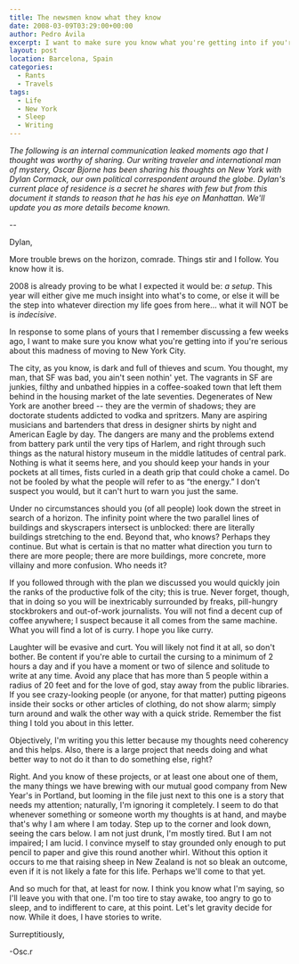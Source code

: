 ```yaml
---
title: The newsmen know what they know
date: 2008-03-09T03:29:00+00:00
author: Pedro Ávila
excerpt: I want to make sure you know what you're getting into if you're serious about this madness of moving to New York City.
layout: post
location: Barcelona, Spain
categories:
  - Rants
  - Travels
tags:
  - Life
  - New York
  - Sleep
  - Writing
---
```

_The following is an internal communication leaked moments ago that I thought was worthy of sharing. Our writing traveler and international man of mystery, Oscar Bjorne has been sharing his thoughts on New York with Dylan Cormack, our own political correspondent around the globe. Dylan's current place of residence is a secret he shares with few but from this document it stands to reason that he has his eye on Manhattan. We'll update you as more details become known._

--

Dylan,

More trouble brews on the horizon, comrade. Things stir and I follow. You know how it is.

2008 is already proving to be what I expected it would be: _a setup_. This year will either give me much insight into what's to come, or else it will be the step into whatever direction my life goes from here... what it will NOT be is _indecisive_.

In response to some plans of yours that I remember discussing a few weeks ago, I want to make sure you know what you're getting into if you're serious about this madness of moving to New York City.

The city, as you know, is dark and full of thieves and scum. You thought, my man, that SF was bad, you ain't seen nothin' yet. The vagrants in SF are junkies, filthy and unbathed hippies in a coffee-soaked town that left them behind in the housing market of the late seventies. Degenerates of New York are another breed -- they are the vermin of shadows; they are doctorate students addicted to vodka and spritzers. Many are aspiring musicians and bartenders that dress in designer shirts by night and American Eagle by day. The dangers are many and the problems extend from battery park until the very tips of Harlem, and right through such things as the natural history museum in the middle latitudes of central park. Nothing is what it seems here, and you should keep your hands in your pockets at all times, fists curled in a death grip that could choke a camel. Do not be fooled by what the people will refer to as “the energy.” I don't suspect you would, but it can't hurt to warn you just the same.

Under no circumstances should you (of all people) look down the street in search of a horizon. The infinity point where the two parallel lines of buildings and skyscrapers intersect is unblocked: there are literally buildings stretching to the end. Beyond that, who knows? Perhaps they continue. But what is certain is that no matter what direction you turn to there are more people; there are more buildings, more concrete, more villainy and more confusion. Who needs it?

If you followed through with the plan we discussed you would quickly join the ranks of the productive folk of the city; this is true. Never forget, though, that in doing so you will be inextricably surrounded by freaks, pill-hungry stockbrokers and out-of-work journalists. You will not find a decent cup of coffee anywhere; I suspect because it all comes from the same machine. What you will find a lot of is curry. I hope you like curry.

Laughter will be evasive and curt. You will likely not find it at all, so don't bother. Be content if you're able to curtail the cursing to a minimum of 2 hours a day and if you have a moment or two of silence and solitude to write at any time. Avoid any place that has more than 5 people within a radius of 20 feet and for the love of god, stay away from the public libraries. If you see crazy-looking people (or anyone, for that matter) putting pigeons inside their socks or other articles of clothing, do not show alarm; simply turn around and walk the other way with a quick stride. Remember the fist thing I told you about in this letter.

Objectively, I'm writing you this letter because my thoughts need coherency and this helps. Also, there is a large project that needs doing and what better way to not do it than to do something else, right?

Right. And you know of these projects, or at least one about one of them, the many things we have brewing with our mutual good company from New Year's in Portland, but looming in the file just next to this one is a story that needs my attention; naturally, I'm ignoring it completely. I seem to do that whenever something or someone worth my thoughts is at hand, and maybe that's why I am where I am today. Step up to the corner and look down, seeing the cars below. I am not just drunk, I'm mostly tired. But I am not impaired; I am lucid. I convince myself to stay grounded only enough to put pencil to paper and give this round another whirl. Without this option it occurs to me that raising sheep in New Zealand is not so bleak an outcome, even if it is not likely a fate for this life. Perhaps we'll come to that yet.

And so much for that, at least for now. I think you know what I'm saying, so I'll leave you with that one. I'm too tire to stay awake, too angry to go to sleep, and to indifferent to care, at this point. Let's let gravity decide for now. While it does, I have stories to write.

Surreptitiously,

-Osc.r